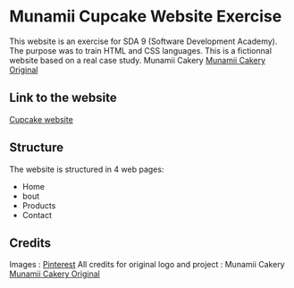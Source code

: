 # Munamii Cupcake Website Exercise

This website is an exercise for SDA 9 (Software Development Academy).
The purpose was to train HTML and CSS languages.
This is a fictionnal website based on a real case study. 
Munamii Cakery  [Munamii Cakery Original](https://munamii.com/)

## Link to the website

 [Cupcake website](https://cupcake-c0ffc.web.app/) 


## Structure

The website is structured in 4 web pages:
- Home
- bout
- Products
- Contact

## Credits

Images : [Pinterest](https://www.pinterest.com/)
All credits for original logo and  project : Munamii Cakery  [Munamii Cakery Original](https://munamii.com/)


